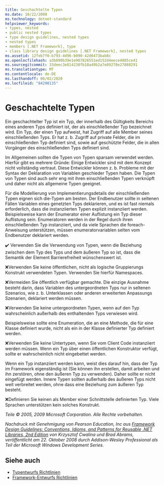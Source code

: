 ```yaml
---
title: Geschachtelte Typen
ms.date: 10/22/2008
ms.technology: dotnet-standard
helpviewer_keywords:
- types, nested
- public nested types
- type design guidelines, nested types
- nested types
- members [.NET Framework], type
- class library design guidelines [.NET Framework], nested types
ms.assetid: 12feb7f0-b793-4d96-b090-42d6473bab8c
ms.openlocfilehash: a3b090b39e1e907826551ed152d4eece4885ce41
ms.sourcegitcommit: 33deec3e814238fb18a49b2a7e89278e27888291
ms.translationtype: MT
ms.contentlocale: de-DE
ms.lasthandoff: 06/02/2020
ms.locfileid: "84290135"
---
```

# <a name="nested-types"></a>Geschachtelte Typen
Ein geschachtelter Typ ist ein Typ, der innerhalb des Gültigkeits Bereichs eines anderen Typs definiert ist, der als einschließender Typ bezeichnet wird. Ein Typ, der einen Typ aufweist, hat Zugriff auf alle Member seines einschließenden Typs. Er hat z. b. Zugriff auf private Felder, die im einschließenden Typ definiert sind, sowie auf geschützte Felder, die in allen Vorgänger des einschließenden Typs definiert sind.

 Im Allgemeinen sollten die Typen von Typen sparsam verwendet werden. Hierfür gibt es mehrere Gründe: Einige Entwickler sind mit dem Konzept nicht vollständig vertraut. Diese Entwickler können z. b. Probleme mit der Syntax der Deklaration von Variablen geschieder Typen haben. Die Typen von Typen sind auch sehr eng mit ihren einschließenden Typen verknüpft und daher nicht als allgemeine Typen geeignet.

 Für die Modellierung von Implementierungsdetails der einschließenden Typen eignen sich die-Typen am besten. Der Endbenutzer sollte in seltenen Fällen Variablen eines genetzten Typs deklarieren, und es ist fast niemals erforderlich, dass die instanziierten Typen explizit instanziiert werden. Beispielsweise kann der Enumerator einer Auflistung ein Typ dieser Auflistung sein. Enumeratoren werden in der Regel durch ihren einschließenden Typ instanziiert, und da viele Sprachen die foreach-Anweisung unterstützen, müssen enumeratorvariablen selten vom Endbenutzer deklariert werden.

 ✔️ Verwenden Sie die Verwendung von Typen, wenn die Beziehung zwischen dem Typ des Typs und dem äußeren Typ so ist, dass die Semantik der Element Barrierefreiheit wünschenswert ist.

 ❌Verwenden Sie keine öffentlichen, nicht als logische Gruppierungs Konstrukt verwendeten Typen. Verwenden Sie hierfür Namespaces.

 ❌Vermeiden Sie öffentlich verfügbar gemachte. Die einzige Ausnahme besteht darin, dass Variablen des untergeordneten Typs nur in seltenen Szenarios, wie z. b. Unterklassen oder anderen erweiterten Anpassungs Szenarien, deklariert werden müssen.

 ❌Verwenden Sie keine untergeordneten Typen, wenn auf den Typ wahrscheinlich außerhalb des enthaltenden Typs verwiesen wird.

 Beispielsweise sollte eine Enumeration, die an eine Methode, die für eine Klasse definiert wurde, nicht als ein in der Klasse definierter Typ definiert werden.

 ❌Verwenden Sie keine Untertypen, wenn Sie vom Client Code instanziiert werden müssen.  Wenn ein Typ über einen öffentlichen Konstruktor verfügt, sollte er wahrscheinlich nicht eingebettet werden.

 Wenn ein Typ instanziiert werden kann, weist dies darauf hin, dass der Typ im Framework eigenständig ist (Sie können ihn erstellen, damit arbeiten und ihn zerstören, ohne den äußeren Typ zu verwenden). Daher sollte er nicht eingefügt werden. Innere Typen sollten außerhalb des äußeren Typs nicht weit verbreitet werden, ohne dass eine Beziehung zum äußeren Typ besteht.

 ❌Definieren Sie keinen als Member einer Schnittstelle definierten Typ. Viele Sprachen unterstützen kein solches Konstrukt.

 *Teile © 2005, 2009 Microsoft Corporation. Alle Rechte vorbehalten.*

 *Nachdruck mit Genehmigung von Pearson Education, Inc aus [Framework Design Guidelines: Conventions, Idioms, and Patterns for Reusable .NET Libraries, 2nd Edition](https://www.informit.com/store/framework-design-guidelines-conventions-idioms-and-9780321545619) von Krzysztof Cwalina und Brad Abrams, veröffentlicht am 22. Oktober 2008 durch Addison-Wesley Professional als Teil der Microsoft Windows Development Series.*

## <a name="see-also"></a>Siehe auch

- [Typentwurfs Richtlinien](type.md)
- [Framework-Entwurfs Richtlinien](index.md)
